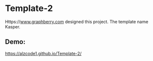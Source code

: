 # Template-2
Https://www.graphberry.com designed this project. The template name Kasper.

## Demo:
https://alzcode1.github.io/Template-2/
